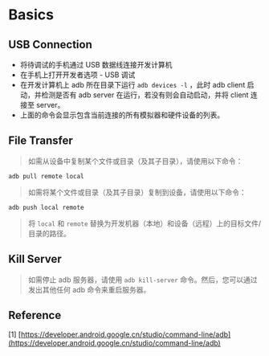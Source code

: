 # Basics

## USB Connection

* 将待调试的手机通过 USB 数据线连接开发计算机
* 在手机上打开开发者选项 - USB 调试
* 在开发计算机上 adb 所在目录下运行 `adb devices -l` ，此时 adb client 启动，并检测是否有 adb server 在运行，若没有则会自动启动，并将 client 连接至 server。
* 上面的命令会显示包含当前连接的所有模拟器和硬件设备的列表。

## File Transfer

> 如需从设备中复制某个文件或目录（及其子目录），请使用以下命令：

```text
adb pull remote local
```

> 如需将某个文件或目录（及其子目录）复制到设备，请使用以下命令：

```text
adb push local remote
```

> 将 `local` 和 `remote` 替换为开发机器（本地）和设备（远程）上的目标文件/目录的路径。

## Kill Server

> 如需停止 adb 服务器，请使用 `adb kill-server` 命令。然后，您可以通过发出其他任何 adb 命令来重启服务器。

## Reference

\[1\] [https://developer.android.google.cn/studio/command-line/adb](https://developer.android.google.cn/studio/command-line/adb)


